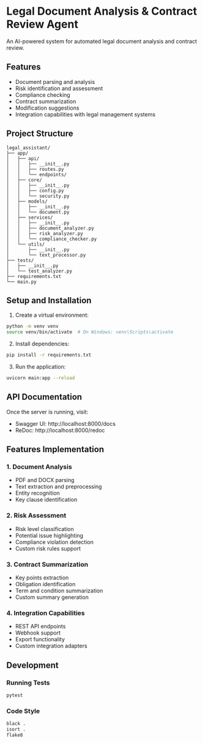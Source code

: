 # Legal Document Analysis & Contract Review Agent

An AI-powered system for automated legal document analysis and contract review.

## Features

- Document parsing and analysis
- Risk identification and assessment
- Compliance checking
- Contract summarization
- Modification suggestions
- Integration capabilities with legal management systems

## Project Structure

```
legal_assistant/
├── app/
│   ├── api/
│   │   ├── __init__.py
│   │   ├── routes.py
│   │   └── endpoints/
│   ├── core/
│   │   ├── __init__.py
│   │   ├── config.py
│   │   └── security.py
│   ├── models/
│   │   ├── __init__.py
│   │   └── document.py
│   ├── services/
│   │   ├── __init__.py
│   │   ├── document_analyzer.py
│   │   ├── risk_analyzer.py
│   │   └── compliance_checker.py
│   └── utils/
│       ├── __init__.py
│       └── text_processor.py
├── tests/
│   ├── __init__.py
│   └── test_analyzer.py
├── requirements.txt
└── main.py
```

## Setup and Installation

1. Create a virtual environment:
```bash
python -m venv venv
source venv/bin/activate  # On Windows: venv\Scripts\activate
```

2. Install dependencies:
```bash
pip install -r requirements.txt
```

3. Run the application:
```bash
uvicorn main:app --reload
```

## API Documentation

Once the server is running, visit:
- Swagger UI: http://localhost:8000/docs
- ReDoc: http://localhost:8000/redoc

## Features Implementation

### 1. Document Analysis
- PDF and DOCX parsing
- Text extraction and preprocessing
- Entity recognition
- Key clause identification

### 2. Risk Assessment
- Risk level classification
- Potential issue highlighting
- Compliance violation detection
- Custom risk rules support

### 3. Contract Summarization
- Key points extraction
- Obligation identification
- Term and condition summarization
- Custom summary generation

### 4. Integration Capabilities
- REST API endpoints
- Webhook support
- Export functionality
- Custom integration adapters

## Development

### Running Tests
```bash
pytest
```

### Code Style
```bash
black .
isort .
flake8
``` 